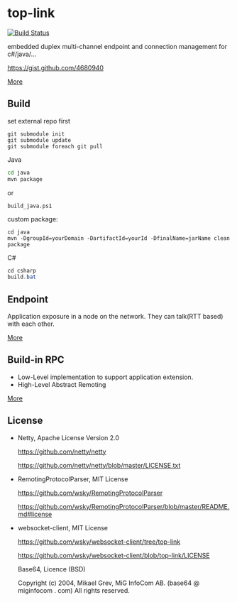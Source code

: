 top-link
========

[![Build Status](https://travis-ci.org/wsky/top-link.png?branch=master)](https://travis-ci.org/wsky/top-link)

embedded duplex multi-channel endpoint and connection management for c#/java/...

https://gist.github.com/4680940

[More](doc/arch.md)

## Build

set external repo first
```
git submodule init
git submodule update
git submodule foreach git pull
```

Java
```bash
cd java
mvn package
```

or

```shell
build_java.ps1
```

custom package:
```shell
cd java
mvn -DgroupId=yourDomain -DartifactId=yourId -DfinalName=jarName clean package
```

C#
```c#
cd csharp
build.bat
```

## Endpoint

Application exposure in a node on the network. They can talk(RTT based) with each other.

[More](doc/endpoint.md)

## Build-in RPC

- Low-Level implementation to support application extension.
- High-Level Abstract Remoting

[More](doc/remoting.md)

## License

- Netty, Apache License Version 2.0

	https://github.com/netty/netty

	https://github.com/netty/netty/blob/master/LICENSE.txt

- RemotingProtocolParser, MIT License

	https://github.com/wsky/RemotingProtocolParser

	https://github.com/wsky/RemotingProtocolParser/blob/master/README.md#license

- websocket-client, MIT License

	https://github.com/wsky/websocket-client/tree/top-link

	https://github.com/wsky/websocket-client/blob/top-link/LICENSE

	Base64, Licence (BSD)

	Copyright (c) 2004, Mikael Grev, MiG InfoCom AB. (base64 @ miginfocom . com) All rights reserved.

